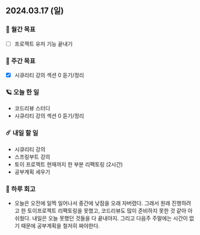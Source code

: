 ## 2024.03.17 (일)

### 🚀 월간 목표

- [ ] 프로젝트 유저 기능 끝내기
  <br/>

### 💫 주간 목표

- [x] 시큐리티 강의 섹션 0 듣기/정리
  <br/>

### 🪐 오늘 한 일

- 코드리뷰 스터디
- 시큐리티 강의 섹션 0 듣기/정리
  <br/>

### ☄️ 내일 할 일

- 시큐리티 강의
- 스프링부트 강의
- 토이 프로젝트 현재까지 한 부분 리팩토링 (2시간)
- 공부계획 세우기
  <br/>

### 👾 하루 회고

- 오늘은 오전에 일찍 일어나서 중간에 낮잠을 오래 자버렸다.
  그래서 원래 진행하려고 한 토이프로젝트 리팩토링을 못했고, 코드리뷰도 많이 준비하지 못한 것 같아 아쉬웠다.
  내일은 오늘 못했던 것들을 다 끝내야지. 그리고 다음주 주말에는 시간이 없기 때문에 공부계획을 철저히 짜야한다. 

